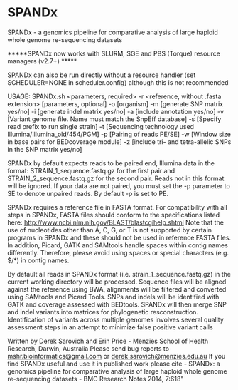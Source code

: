 # SPANDx
SPANDx - a genomics pipeline for comparative analysis of large haploid whole genome re-sequencing datasets

*****SPANDx now works with SLURM, SGE and PBS (Torque) resource managers (v2.7+) *****

SPANDx can also be run directly without a resource handler (set SCHEDULER=NONE in scheduler.config) although this is not recommended

USAGE: SPANDx.sh 
<parameters, required> 
-r <reference, without .fasta extension> 
[parameters, optional] 
-o [organism] 
-m [generate SNP matrix yes/no] 
-i [generate indel matrix yes/no] 
-a [include annotation yes/no] 
-v [Variant genome file. Name must match the SnpEff database] 
-s [Specify read prefix to run single strain] 
-t [Sequencing technology used Illumina/Illumina_old/454/PGM] 
-p [Pairing of reads PE/SE] 
-w [Window size in base pairs for BEDcoverage module]
-z [include tri- and tetra-allelic SNPs in the SNP matrix yes/no]

SPANDx by default expects reads to be paired end, Illumina data in the format: STRAIN_1_sequence.fastq.gz for the first pair and STRAIN_2_sequence.fastq.gz for the second pair. 
Reads not in this format will be ignored.
If your data are not paired, you must set the -p parameter to SE to denote unpaired reads. By default -p is set to PE.

SPANDx requires a reference file in FASTA format. 
For compatibility with all steps in SPANDx, FASTA files should conform to the specifications listed here: http://www.ncbi.nlm.nih.gov/BLAST/blastcgihelp.shtml
Note that the use of nucleotides other than A, C, G, or T is not supported by certain programs in SPANDx and these should not be used in reference FASTA files. 
In addition, Picard, GATK and SAMtools handle spaces within contig names differently. Therefore, please avoid using spaces or special characters (e.g. $/*) in contig names.

By default all reads in SPANDx format (i.e. strain_1_sequence.fastq.gz) in the current working directory will be processed. 
Sequence files will be aligned against the reference using BWA, alignments will be filtered and converted using SAMtools and Picard Tools.
SNPs and indels will be identified with GATK and coverage assessed with BEDtools.  SPANDx will then merge SNP and indel variants into matrices for phylogenetic resconstruction.
Identification of variants across multiple genomes involves several quality assessment steps in an attempt to minimize false positive variant calls 

Written by Derek Sarovich and Erin Price - Menzies School of Health Research, Darwin, Australia
Please send bug reports to mshr.bioinformatics@gmail.com or derek.sarovich@menzies.edu.au
If you find SPANDx useful and use it in published work please cite - SPANDx: a genomics pipeline for comparative analysis of large haploid whole genome re-sequencing datasets - BMC Research Notes 2014, 7:618"
